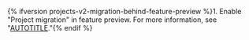 {% ifversion projects-v2-migration-behind-feature-preview %}1. Enable "Project migration" in feature preview. For more information, see "[AUTOTITLE](/get-started/using-github/exploring-early-access-releases-with-feature-preview)."{% endif %}
